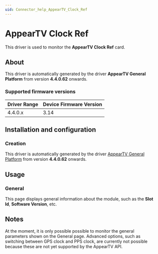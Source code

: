 ```yaml
---
uid: Connector_help_AppearTV_Clock_Ref
---
```


# AppearTV Clock Ref

This driver is used to monitor the **AppearTV Clock Ref** card.

## About

This driver is automatically generated by the driver **AppearTV General Platform** from version **4.4.0.62** onwards.

### Supported firmware versions

| **Driver Range** | **Device Firmware Version** |
|------------------|-----------------------------|
| 4.4.0.x          | 3.14                        |

## Installation and configuration

### Creation

This driver is automatically generated by the driver [AppearTV General Platform](xref:Connector_help_AppearTV_General_Platform) from version **4.4.0.62** onwards.

## Usage

### General

This page displays general information about the module, such as the **Slot Id**, **Software Version**, etc.

## Notes

At the moment, it is only possible possible to monitor the general parameters shown on the General page. Advanced options, such as switching between GPS clock and PPS clock, are currently not possible because these are not yet supported by the AppearTV API.
